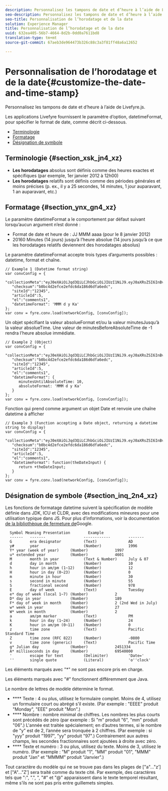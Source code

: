 ```yaml
---
description: Personnalisez les tampons de date et d’heure à l’aide de Livefyre.js.
seo-description: Personnalisez les tampons de date et d’heure à l’aide de Livefyre.js.
seo-title: Personnalisation de l’horodatage et de la date
solution: Experience Manager
title: Personnalisation de l’horodatage et de la date
uuid: 632ea405-56b7-4664-8d2b-0dd0a7611bd8
translation-type: tm+mt
source-git-commit: 67aeb3de964473b326c88c3a3f81ff48a6a12652

---
```



# Personnalisation de l’horodatage et de la date{#customize-the-date-and-time-stamp}

Personnalisez les tampons de date et d’heure à l’aide de Livefyre.js.

Les applications Livefyre fournissent le paramètre d’option, datetimeFormat, pour spécifier le format de date, comme décrit ci-dessous.

* [Terminologie](#c_date_time_stamp/section_xsk_jn4_xz)
* [Formatage](#c_date_time_stamp/section_ynx_gn4_xz)
* [Désignation de symbole](#c_date_time_stamp/section_inq_2n4_xz)

## Terminologie {#section_xsk_jn4_xz}

* **Les horodatages** absolus sont définis comme des heures exactes et spécifiques (par exemple, 1er janvier 2012 à 12h00)
* **Les horodatages** relatifs sont définis comme des périodes générales et moins précises (p. ex., il y a 25 secondes, 14 minutes, 1 jour auparavant, 1 an auparavant, etc.)

## Formatage {#section_ynx_gn4_xz}

Le paramètre datetimeFormat a le comportement par défaut suivant lorsqu’aucun argument n’est donné :

* Format de date et heure de : JJ MMM aaaa (pour le 8 janvier 2012)
* 20160 Minutes (14 jours) jusqu’à l’heure absolue (14 jours jusqu’à ce que les horodatages relatifs deviennent des horodatages absolus)

Le paramètre datetimeFormat accepte trois types d’arguments possibles : datetime, format et chaîne.

```
// Example 1 (Datetime format string)  
var convConfig = { 
   "collectionMeta":"eyJ0eXAiOiJqd3QiLCJhbGciOiJIUzI1NiJ9.eyJ0aXRsZSI6InBvc3QgMiIsInVybCI6Imh0dHA6XC9cL29yYW5nZXNhcmVncmVhdC5jb21cL3VzZWExcDcwXzEyXC8_cD01IiwidGFncyI6IiIsImNoZWNrc3VtIjoiYjBiYzRkMmVmY2UyZWZkYzZkYTE4NmQ2ZGZhNmVkYzAiLCJhcnRpY2xlSWQiOjV9.XZJTJgwpiFZCQ6dv8vvl91sMbFSJndzZPTHhmtOaImo", 
   "checksum":"b0bc4d2efce2efdc6da186d6dfa6edc", 
   "siteId":"12345", 
   "articleId":5, 
   "el":"comments1", 
   "datetimeFormat": 'MMM d y Ka' 
}; 
var conv = fyre.conv.load(networkConfig, [convConfig]);
```

Un objet spécifiant la valeur absolueFormat et/ou la valeur minutesJusqu’à la valeur absolueTime. Une valeur de minutesBeforeAbsoluteTime de -1 rendra l’heure absolue immédiate.

```
// Example 2 (Object)  
var convConfig = { 
   "collectionMeta":"eyJ0eXAiOiJqd3QiLCJhbGciOiJIUzI1NiJ9.eyJ0aXRsZSI6InBvc3QgMiIsInVybCI6Imh0dHA6XC9cL29yYW5nZXNhcmVncmVhdC5jb21cL3VzZWExcDcwXzEyXC8_cD01IiwidGFncyI6IiIsImNoZWNrc3VtIjoiYjBiYzRkMmVmY2UyZWZkYzZkYTE4NmQ2ZGZhNmVkYzAiLCJhcnRpY2xlSWQiOjV9.XZJTJgwpiFZCQ6dv8vvl91sMbFSJndzZPTHhmtOaImo", 
   "checksum":"b0bc4d2efce2efdc6da186d6dfa6edc", 
   "siteId":"12345", 
   "articleId":5, 
   "el":"comments1", 
   "datetimeFormat": { 
      minutesUntilAbsoluteTime: 10, 
      absoluteFormat: 'MMM d y Ka' 
   } 
};  
var conv = fyre.conv.load(networkConfig, [convConfig]);
```

Fonction qui prend comme argument un objet Date et renvoie une chaîne datetime à afficher

```
// Example 3 (Function accepting a Date object, returning a datetime string to display) 
var convConfig = { 
   "collectionMeta":"eyJ0eXAiOiJqd3QiLCJhbGciOiJIUzI1NiJ9.eyJ0aXRsZSI6InBvc3QgMiIsInVybCI6Imh0dHA6XC9cL29yYW5nZXNhcmVncmVhdC5jb21cL3VzZWExcDcwXzEyXC8_cD01IiwidGFncyI6IiIsImNoZWNrc3VtIjoiYjBiYzRkMmVmY2UyZWZkYzZkYTE4NmQ2ZGZhNmVkYzAiLCJhcnRpY2xlSWQiOjV9.XZJTJgwpiFZCQ6dv8vvl91sMbFSJndzZPTHhmtOaImo", 
   "checksum":"b0bc4d2efce2efdc6da186d6dfa6edc", 
   "siteId":"12345", 
   "articleId":5, 
   "el":"comments1", 
   "datetimeFormat": function(theDateInput) { 
      return +theDateInput; 
   } 
};  
var conv = fyre.conv.load(networkConfig, [convConfig]);
```

## Désignation de symbole {#section_inq_2n4_xz}

Les fonctions de formatage datetime suivent la spécification de modèle définie dans JDK, ICU et CLDR, avec des modifications mineures pour une utilisation typique dans JS. Pour plus d’informations, voir la documentation [de la bibliothèque de fermeture de](https://developers.google.com/closure/library/docs/overview)Google.

```
  Symbol Meaning Presentation        Example 
  ------   -------                 ------------        ------- 
  G        era designator          (Text)              AD 
  y#       year                    (Number)            1996 
  Y* year (week of year)     (Number)            1997 
  u* extended year           (Number)            4601 
  M        month in year           (Text & Number)     July & 07 
  d        day in month            (Number)            10 
  h        hour in am/pm (1~12)    (Number)            12 
  H        hour in day (0~23)      (Number)            0 
  m        minute in hour          (Number)            30 
  s        second in minute        (Number)            55 
  S        fractional second       (Number)            978 
  E        day of week             (Text)              Tuesday 
  e* day of week (local 1~7) (Number)            2 
  D* day in year             (Number)            189 
  F* day of week in month    (Number)            2 (2nd Wed in July) 
  w* week in year            (Number)            27 
  W* week in month           (Number)            2 
  a        am/pm marker            (Text)              PM 
  k        hour in day (1~24)      (Number)            24 
  K        hour in am/pm (0~11)    (Number)            0 
  z        time zone               (Text)              Pacific Standard Time 
  Z        time zone (RFC 822)     (Number)            -0800 
  v        time zone (generic)     (Text)              Pacific Time 
  g* Julian day              (Number)            2451334 
  A* milliseconds in day     (Number)            69540000 
  '        escape for text         (Delimiter)         'Date=' 
  ''       single quote            (Literal)           'o''clock'
```

Les éléments marqués avec "*" ne sont pas encore pris en charge.

Les éléments marqués avec "#" fonctionnent différemment que Java.

Le nombre de lettres de modèle détermine le format.

* **** Texte : 4 ou plus, utilisez le formulaire complet. Moins de 4, utilisez un formulaire court ou abrégé s’il existe. (Par exemple : "EEEE" produit "Monday", "EEE" produit "Mon".)
* **** Nombre : nombre minimal de chiffres. Les nombres les plus courts sont précédés de zéro (par exemple : Si "m" produit "6", "mm" produit "06".) L'année est traitée spécialement; en d’autres termes, si le nombre de "y" est de 2, l’année sera tronquée à 2 chiffres. (Par exemple : si "yyy" produit "1997", "yy" produit "97".) Contrairement aux autres champs, les secondes fractionnaires sont ajoutées à droite avec zéro.
* **** Texte et numéro : 3 ou plus, utilisez du texte. Moins de 3, utilisez le numéro. (Par exemple : "M" produit "1", "MM" produit "01", "MMM" produit "Jan" et "MMMM" produit "Janvier".)

Tout caractère du modèle qui ne se trouve pas dans les plages de ["a"..."z’] et ["A"..."Z’] sera traité comme du texte cité. Par exemple, des caractères tels que ":", ".", ", "#" et "@" apparaissent dans le texte temporel résultant, même s’ils ne sont pas pris entre guillemets simples.
